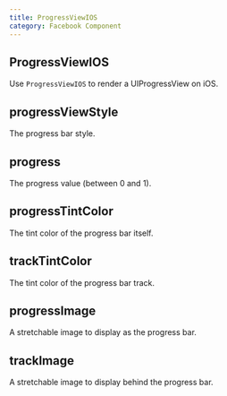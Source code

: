 ```yaml
---
title: ProgressViewIOS
category: Facebook Component
---
```

<!-- Generated by documentation.js. Update this documentation by updating the source code. -->

## ProgressViewIOS

Use `ProgressViewIOS` to render a UIProgressView on iOS.

## progressViewStyle

The progress bar style.

## progress

The progress value (between 0 and 1).

## progressTintColor

The tint color of the progress bar itself.

## trackTintColor

The tint color of the progress bar track.

## progressImage

A stretchable image to display as the progress bar.

## trackImage

A stretchable image to display behind the progress bar.
